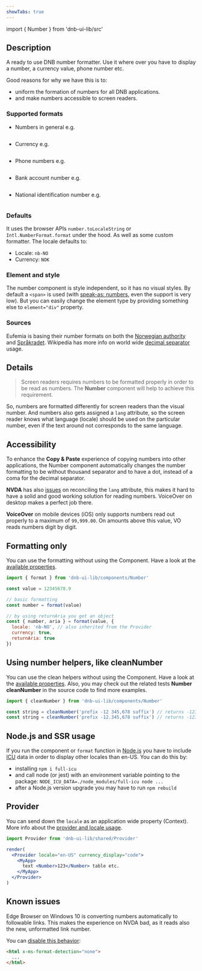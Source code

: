```yaml
---
showTabs: true
---
```


import { Number } from 'dnb-ui-lib/src'

## Description

A ready to use DNB number formatter. Use it where over you have to display a number, a currency value, phone number etc.

Good reasons for why we have this is to:

- uniform the formation of numbers for all DNB applications.
- and make numbers accessible to screen readers.

### Supported formats

- Numbers in general e.g. <pre className="dnb-code"><Number value="12345678.90" /></pre>
- Currency e.g. <pre className="dnb-code"><Number currency value="12345678.90" /></pre>
- Phone numbers e.g. <pre className="dnb-code"><Number phone value="004799999999" /></pre>
- Bank account number e.g. <pre className="dnb-code"><Number ban value="20001234567" /></pre>
- National identification number e.g. <pre className="dnb-code"><Number nin value="18089212345" /></pre>

### Defaults

It uses the browser APIs `number.toLocaleString` or `Intl.NumberFormat.format` under the hood. As well as some custom formatter. The locale defaults to:

- Locale: `nb-NO`
- Currency: `NOK`

### Element and style

The number component is style independent, so it has no visual styles. By default a `<span>` is used (with [speak-as: numbers](https://developer.mozilla.org/en-US/docs/Web/CSS/@counter-style/speak-as), even the support is very low). But you can easily change the element type by providing something else to `element="div"` property.

### Sources

Eufemia is basing their number formats on both the [Norwegian authority](https://lovdata.no/forskrift/2004-02-16-426/§16) and [Språkradet](https://www.sprakradet.no/sprakhjelp/Skriveregler/Dato). Wikipedia has more info on world wide [decimal separator](https://en.wikipedia.org/wiki/Decimal_separator) usage.

## Details

> Screen readers requires numbers to be formatted properly in order to be read as numbers. The **Number** component will help to achieve this requirement.

So, numbers are formatted differently for screen readers than the visual number. And numbers also gets assigned a `lang` attribute, so the screen reader knows what language (locale) should be used on the particular number, even if the text around not corresponds to the same language.

## Accessibility

To enhance the **Copy & Paste** experience of copying numbers into other applications, the Number component automatically changes the number formatting to be without thousand separator and to have a dot, instead of a coma for the decimal separator.

**NVDA** has also [issues](https://github.com/nvaccess/nvda/issues/8874) on reconciling the `lang` attribute, this makes it hard to have a solid and good working solution for reading numbers. VoiceOver on desktop makes a perfect job there.

**VoiceOver** on mobile devices (iOS) only supports numbers read out properly to a maximum of `99,999.00`. On amounts above this value, VO reads numbers digit by digit.

## Formatting only

You can use the formatting without using the Component. Have a look at the [available properties](/uilib/components/number/properties).

```js
import { format } from 'dnb-ui-lib/components/Number'

const value = 12345678.9

// basic formatting
const number = format(value)

// by using returnAria you get an object
const { number, aria } = format(value, {
  locale: 'nb-NO', // also inherited from the Provider
  currency: true,
  returnAria: true
})
```

## Using number helpers, like cleanNumber

You can use the clean helpers without using the Component. Have a look at the [available properties](/uilib/components/number/properties). Also, you may check out the related tests **Number cleanNumber** in the source code to find more examples.

```js
import { cleanNumber } from 'dnb-ui-lib/components/Number'

const string = cleanNumber('prefix -12 345,678 suffix') // returns -12345.678
const string = cleanNumber('prefix -12.345,678 suffix') // returns -12345.678
```

## Node.js and SSR usage

If you run the component or `format` function in [Node.js](https://nodejs.org) you have to include [ICU](https://nodejs.org/api/intl.html) data in order to display other locales than en-US. You can do this by:

- installing `npm i full-icu`
- and call node (or jest) with an environment variable pointing to the package: `NODE_ICU_DATA=./node_modules/full-icu node ...`
- after a Node.js version upgrade you may have to run `npm rebuild`

## Provider

You can send down the `locale` as an application wide property (Context). More info about the [provider and locale usage](/uilib/components/number/provider).

```jsx
import Provider from 'dnb-ui-lib/shared/Provider'

render(
  <Provider locale="en-US" currency_display="code">
    <MyApp>
      text <Number>123</Number> table etc.
    </MyApp>
  </Provider>
)
```

## Known issues

Edge Browser on Windows 10 is converting numbers automatically to followable links. This makes the experience on NVDA bad, as it reads also the new, unformatted link number.

You can [disable this behavior](https://developer.mozilla.org/en-US/docs/Web/HTML/Global_attributes/x-ms-format-detection):

```html
<html x-ms-format-detection="none">
  ...
</html>
```
